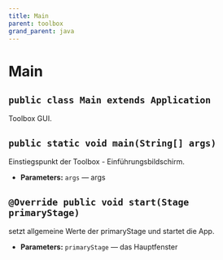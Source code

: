 ```yaml
---
title: Main
parent: toolbox
grand_parent: java
---
```


# Main


## `public class Main extends Application`

Toolbox GUI.

## `public static void main(String[] args)`

Einstiegspunkt der Toolbox - Einführungsbildschirm.

 * **Parameters:** `args` — args

## `@Override public void start(Stage primaryStage)`

setzt allgemeine Werte der primaryStage und startet die App.

 * **Parameters:** `primaryStage` — das Hauptfenster
